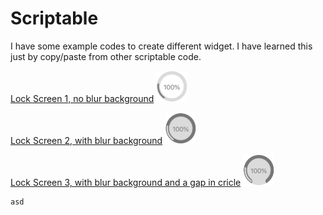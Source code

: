 # Scriptable

I have some example codes to create different widget.
I have learned this just by copy/paste from other scriptable code.

[Lock Screen 1, no blur background](https://github.com/flopp999/Scriptable/blob/main/js/LockScreen1.js)
<img width=50 height=50 src=/images/LockScreen1.jpg>

[Lock Screen 2, with blur background](https://github.com/flopp999/Scriptable/blob/main/js/LockScreen2.js)
<img width=50 height=50 src=/images/LockScreen2.jpg>

[Lock Screen 3, with blur background and a gap in cricle](https://github.com/flopp999/Scriptable/blob/main/js/LockScreen3.js)
<img width=50 height=50 src=/images/LockScreen3.jpg>

```python fct_label="python"
asd
```
